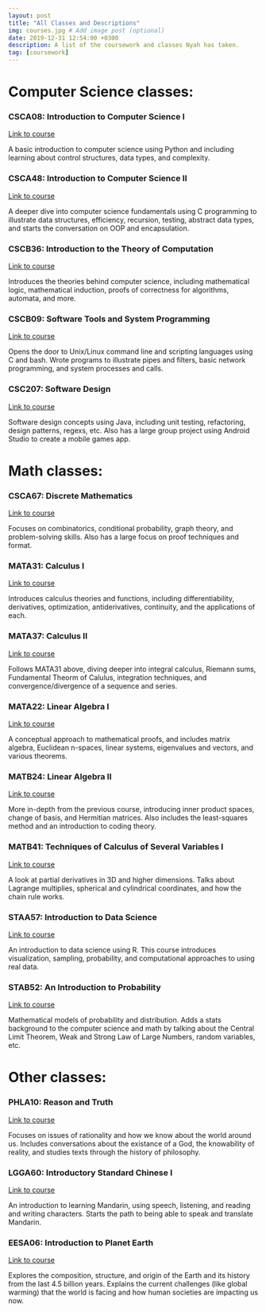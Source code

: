 ```yaml
---
layout: post
title: "All Classes and Descriptions"
img: courses.jpg # Add image post (optional)
date: 2019-12-31 12:54:00 +0300
description: A list of the coursework and classes Nyah has taken.
tag: [coursework]
---
```

# Computer Science classes:

### CSCA08: Introduction to Computer Science I
[Link to course][csca08] 

A basic introduction to computer science using Python and including learning about control structures, data types, and complexity.

### CSCA48: Introduction to Computer Science II
[Link to course][csca48]

A deeper dive into computer science fundamentals using C programming to illustrate data structures, efficiency, recursion, testing, abstract data types, and starts the conversation on OOP and encapsulation.

### CSCB36: Introduction to the Theory of Computation
[Link to course][cscb36]

Introduces the theories behind computer science, including mathematical logic, mathematical induction, proofs of correctness for algorithms, automata, and more.

### CSCB09: Software Tools and System Programming
[Link to course][cscb09]

Opens the door to Unix/Linux command line and scripting languages using C and bash. Wrote programs to illustrate pipes and filters, basic network programming, and system processes and calls.

### CSC207: Software Design
[Link to course][csc207]

Software design concepts using Java, including unit testing, refactoring, design patterns, regexs, etc. Also has a large group project using Android Studio to create a mobile games app.

# Math classes:

### CSCA67: Discrete Mathematics
[Link to course][csca67]

Focuses on combinatorics, conditional probability, graph theory, and problem-solving skills. Also has a large focus on proof techniques and format.

### MATA31: Calculus I
[Link to course][mata31]

Introduces calculus theories and functions, including differentiability, derivatives, optimization, antiderivatives, continuity, and the applications of each.

### MATA37: Calculus II
[Link to course][mata37]

Follows MATA31 above, diving deeper into integral calculus, Riemann sums, Fundamental Theorm of Calulus, integration techniques, and convergence/divergence of a sequence and series. 

### MATA22: Linear Algebra I
[Link to course][mata22]

A conceptual approach to mathematical proofs, and includes matrix algebra, Euclidean n-spaces, linear systems, eigenvalues and vectors, and various theorems.

### MATB24: Linear Algebra II
[Link to course][matb24]

More in-depth from the previous course, introducing inner product spaces, change of basis, and Hermitian matrices. Also includes the least-squares method and an introduction to coding theory.

### MATB41: Techniques of Calculus of Several Variables I
[Link to course][matb41]

A look at partial derivatives in 3D and higher dimensions. Talks about Lagrange multiplies, spherical and cylindrical coordinates, and how the chain rule works.

### STAA57: Introduction to Data Science
[Link to course][staa57]

An introduction to data science using R. This course introduces visualization, sampling, probability, and computational approaches to using real data.

### STAB52: An Introduction to Probability
[Link to course][stab52]

Mathematical models of probability and distribution. Adds a stats background to the computer science and math by talking about the Central Limit Theorem, Weak and Strong Law of Large Numbers, random variables, etc.

# Other classes:

### PHLA10: Reason and Truth
[Link to course][phla10]

Focuses on issues of rationality and how we know about the world around us. Includes conversations about the existance of a God, the knowability of reality, and studies texts through the history of philosophy.

### LGGA60: Introductory Standard Chinese I
[Link to course][lgga60]

An introduction to learning Mandarin, using speech, listening, and reading and writing characters. Starts the path to being able to speak and translate Mandarin.

### EESA06: Introduction to Planet Earth
[Link to course][eesa06]

Explores the composition, structure, and origin of the Earth and its history from the last 4.5 billion years. Explains the current challenges (like global warming) that the world is facing and how human societies are impacting us now.

[csca08]: https://utsc.calendar.utoronto.ca/course/csca08h3
[csca48]: https://utsc.calendar.utoronto.ca/course/csca48h3
[cscb36]: https://utsc.calendar.utoronto.ca/course/cscb36h3
[cscb09]: https://utsc.calendar.utoronto.ca/course/cscb09h3
[csc207]: https://fas.calendar.utoronto.ca/course/CSC207H1
[csca67]: https://utsc.calendar.utoronto.ca/course/csca67h3
[mata31]: https://utsc.calendar.utoronto.ca/course/mata31h3
[mata37]: https://utsc.calendar.utoronto.ca/course/mata37h3
[mata22]: https://utsc.calendar.utoronto.ca/course/mata22h3
[matb24]: https://utsc.calendar.utoronto.ca/course/matb24h3
[matb41]: https://utsc.calendar.utoronto.ca/course/matb41h3
[staa57]: https://utsc.calendar.utoronto.ca/course/staa52h3
[stab52]: https://utsc.calendar.utoronto.ca/course/stab52h3
[phla10]: https://utsc.calendar.utoronto.ca/course/phla10h3
[lgga60]: https://utsc.calendar.utoronto.ca/course/lgga60h3
[eesa06]: https://utsc.calendar.utoronto.ca/course/eesa06h3